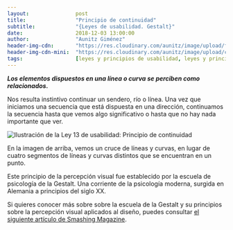 ```yaml
---
layout:               post
title:                "Principio de continuidad"
subtitle:             "{Leyes de usabilidad. Gestalt}"
date:                 2018-12-03 13:00:00
author:               "Aunitz Giménez"
header-img-cdn:       "https://res.cloudinary.com/aunitz/image/upload/f_auto,q_auto/v1613934705/post-bg-14_sh5uki.jpg"
header-img-cdn-mini:  "https://res.cloudinary.com/aunitz/image/upload/c_scale,f_auto,q_auto,w_767/v1613934705/post-bg-14_sh5uki.jpg"
tags:                 [leyes y principios de usabilidad, leyes y principios de la Gestalt]
---
```


<p><em><strong>Los elementos dispuestos en una línea o curva se perciben como relacionados.</strong></em></p>

<p>Nos resulta instintivo continuar un sendero, río o línea. Una vez que iniciamos una secuencia que está dispuesta en una dirección, continuamos la secuencia hasta que vemos algo significativo o hasta que no hay nada importante que ver.</p>

<p><img src="{{ site.baseurl }}/img/ley-13-principio-de-continuidad.png" alt="Ilustración de la Ley 13 de usabilidad: Principio de continuidad"></p>

<p>En la imagen de arriba, vemos un cruce de líneas y curvas, en lugar de cuatro segmentos de líneas y curvas distintos que se encuentran en un punto.</p>

<p>Este principio de la percepción visual fue establecido por la escuela de psicología de la Gestalt. Una corriente de la psicología moderna, surgida en Alemania a principios del siglo XX.</p>

<p>Si quieres conocer más sobre sobre la escuela de la Gestalt y su principios sobre la percepción visual aplicados al diseño, puedes consultar <a href="https://www.smashingmagazine.com/2014/03/design-principles-visual-perception-and-the-principles-of-gestalt/" target="_blank" rel="noopener noreferrer">el siguiente artículo de Smashing Magazine</a>.</p>